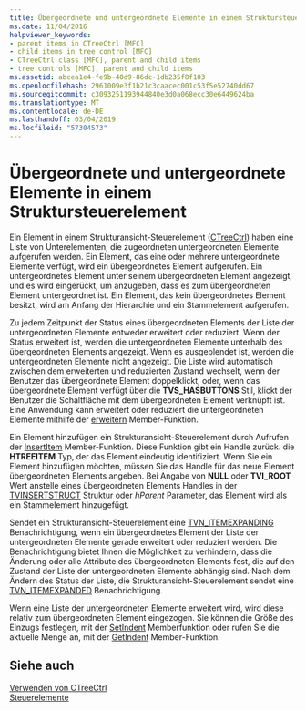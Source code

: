 ```yaml
---
title: Übergeordnete und untergeordnete Elemente in einem Struktursteuerelement
ms.date: 11/04/2016
helpviewer_keywords:
- parent items in CTreeCtrl [MFC]
- child items in tree control [MFC]
- CTreeCtrl class [MFC], parent and child items
- tree controls [MFC], parent and child items
ms.assetid: abcea1e4-fe9b-40d9-86dc-1db235f8f103
ms.openlocfilehash: 2961009e3f1b21c3caacec001c53f5e52740dd67
ms.sourcegitcommit: c3093251193944840e3d0a068ecc30e6449624ba
ms.translationtype: MT
ms.contentlocale: de-DE
ms.lasthandoff: 03/04/2019
ms.locfileid: "57304573"
---
```

# <a name="tree-control-parent-and-child-items"></a>Übergeordnete und untergeordnete Elemente in einem Struktursteuerelement

Ein Element in einem Strukturansicht-Steuerelement ([CTreeCtrl](../mfc/reference/ctreectrl-class.md)) haben eine Liste von Unterelementen, die zugeordneten untergeordneten Elemente aufgerufen werden. Ein Element, das eine oder mehrere untergeordnete Elemente verfügt, wird ein übergeordnetes Element aufgerufen. Ein untergeordnetes Element unter seinem übergeordneten Element angezeigt, und es wird eingerückt, um anzugeben, dass es zum übergeordneten Element untergeordnet ist. Ein Element, das kein übergeordnetes Element besitzt, wird am Anfang der Hierarchie und ein Stammelement aufgerufen.

Zu jedem Zeitpunkt der Status eines übergeordneten Elements der Liste der untergeordneten Elemente entweder erweitert oder reduziert. Wenn der Status erweitert ist, werden die untergeordneten Elemente unterhalb des übergeordneten Elements angezeigt. Wenn es ausgeblendet ist, werden die untergeordneten Elemente nicht angezeigt. Die Liste wird automatisch zwischen dem erweiterten und reduzierten Zustand wechselt, wenn der Benutzer das übergeordnete Element doppelklickt, oder, wenn das übergeordnete Element verfügt über die **TVS_HASBUTTONS** Stil, klickt der Benutzer die Schaltfläche mit dem übergeordneten Element verknüpft ist. Eine Anwendung kann erweitert oder reduziert die untergeordneten Elemente mithilfe der [erweitern](../mfc/reference/ctreectrl-class.md#expand) Member-Funktion.

Ein Element hinzufügen ein Strukturansicht-Steuerelement durch Aufrufen der [InsertItem](../mfc/reference/ctreectrl-class.md#insertitem) Member-Funktion. Diese Funktion gibt ein Handle zurück. die **HTREEITEM** Typ, der das Element eindeutig identifiziert. Wenn Sie ein Element hinzufügen möchten, müssen Sie das Handle für das neue Element übergeordneten Elements angeben. Bei Angabe von **NULL** oder **TVI_ROOT** Wert anstelle eines übergeordneten Elements Handles in der [TVINSERTSTRUCT](/windows/desktop/api/commctrl/ns-commctrl-tagtvinsertstructa) Struktur oder *hParent* Parameter, das Element wird als ein Stammelement hinzugefügt.

Sendet ein Strukturansicht-Steuerelement eine [TVN_ITEMEXPANDING](/windows/desktop/Controls/tvn-itemexpanding) Benachrichtigung, wenn ein übergeordnetes Element der Liste der untergeordneten Elemente gerade erweitert oder reduziert werden. Die Benachrichtigung bietet Ihnen die Möglichkeit zu verhindern, dass die Änderung oder alle Attribute des übergeordneten Elements fest, die auf den Zustand der Liste der untergeordneten Elemente abhängig sind. Nach dem Ändern des Status der Liste, die Strukturansicht-Steuerelement sendet eine [TVN_ITEMEXPANDED](/windows/desktop/Controls/tvn-itemexpanded) Benachrichtigung.

Wenn eine Liste der untergeordneten Elemente erweitert wird, wird diese relativ zum übergeordneten Element eingezogen. Sie können die Größe des Einzugs festlegen, mit der [SetIndent](../mfc/reference/ctreectrl-class.md#setindent) Memberfunktion oder rufen Sie die aktuelle Menge an, mit der [GetIndent](../mfc/reference/ctreectrl-class.md#getindent) Member-Funktion.

## <a name="see-also"></a>Siehe auch

[Verwenden von CTreeCtrl](../mfc/using-ctreectrl.md)<br/>
[Steuerelemente](../mfc/controls-mfc.md)
